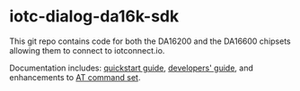 # iotc-dialog-da16k-sdk

This git repo contains code for both the DA16200 and the DA16600 chipsets allowing them to connect to iotconnect.io.

Documentation includes: [quickstart guide](./doc/QUICKSTART.md), [developers' guide](./doc/DEVELOPERS_GUIDE.md), and enhancements to [AT command set](./doc/AT_COMMAND_SET.md).
